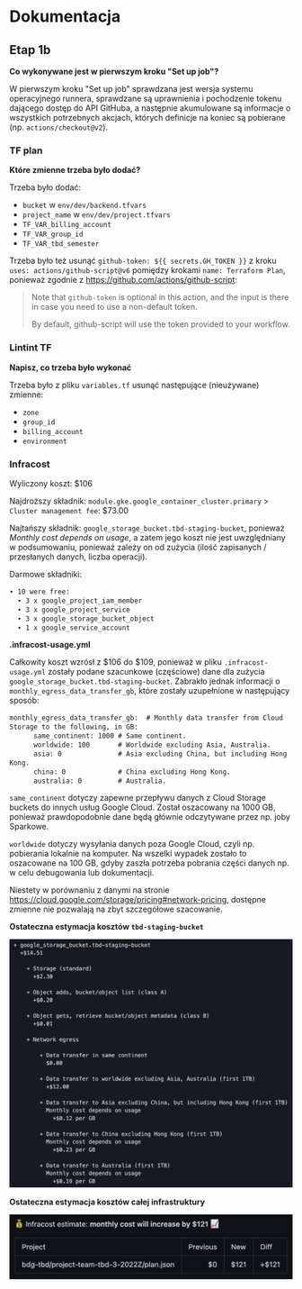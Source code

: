 # Dokumentacja

## Etap 1b

**Co wykonywane jest w pierwszym kroku "Set up job"?**

W pierwszym kroku "Set up job" sprawdzana jest wersja systemu operacyjnego runnera, sprawdzane są uprawnienia i pochodzenie tokenu dającego dostęp do API GitHuba, a następnie akumulowane są informacje o wszystkich potrzebnych akcjach, których definicje na koniec są pobierane (np. `actions/checkout@v2`).

### TF plan

**Które zmienne trzeba było dodać?**

Trzeba było dodać:
* `bucket` w `env/dev/backend.tfvars`
* `project_name` w `env/dev/project.tfvars`
* `TF_VAR_billing_account`
* `TF_VAR_group_id`
* `TF_VAR_tbd_semester`

Trzeba było też usunąć `github-token: ${{ secrets.GH_TOKEN }}` z kroku `uses: actions/github-script@v6` pomiędzy krokami `name: Terraform Plan`, ponieważ zgodnie z https://github.com/actions/github-script:

> Note that `github-token` is optional in this action, and the input is there in case you need to use a non-default token.
> 
> By default, github-script will use the token provided to your workflow.

### Lintint TF

**Napisz, co trzeba było wykonać**

Trzeba było z pliku `variables.tf` usunąć następujące (nieużywane) zmienne:
* `zone`
* `group_id`
* `billing_account`
* `environment`

### Infracost

Wyliczony koszt: $106

Najdroższy składnik:
`module.gke.google_container_cluster.primary` > `Cluster management fee`: $73.00

Najtańszy składnik:
`google_storage_bucket.tbd-staging-bucket`, ponieważ *Monthly cost depends on usage*, a zatem jego koszt nie jest uwzględniany w podsumowaniu, ponieważ zależy on od zużycia (ilość zapisanych / przesłanych danych, liczba operacji).

Darmowe składniki:
```
∙ 10 were free:
  ∙ 3 x google_project_iam_member
  ∙ 3 x google_project_service
  ∙ 3 x google_storage_bucket_object
  ∙ 1 x google_service_account
```

**.infracost-usage.yml**

Całkowity koszt wzrósł z $106 do $109, ponieważ w pliku `.infracost-usage.yml` zostały podane szacunkowe (częściowe) dane dla zużycia `google_storage_bucket.tbd-staging-bucket`. Zabrakło jednak informacji o `monthly_egress_data_transfer_gb`, które zostały uzupełnione w następujący sposób:

```
monthly_egress_data_transfer_gb:  # Monthly data transfer from Cloud Storage to the following, in GB:
      same_continent: 1000 # Same continent.
      worldwide: 100       # Worldwide excluding Asia, Australia.
      asia: 0              # Asia excluding China, but including Hong Kong.
      china: 0             # China excluding Hong Kong.
      australia: 0         # Australia.
```

`same_continent` dotyczy zapewne przepływu danych z Cloud Storage buckets do innych usług Google Cloud. Został oszacowany na 1000 GB, ponieważ prawdopodobnie dane będą głównie odczytywane przez np. joby Sparkowe.

`worldwide` dotyczy wysyłania danych poza Google Cloud, czyli np. pobierania lokalnie na komputer. Na wszelki wypadek zostało to oszacowane na 100 GB, gdyby zaszła potrzeba pobrania części danych np. w celu debugowania lub dokumentacji.

Niestety w porównaniu z danymi na stronie https://cloud.google.com/storage/pricing#network-pricing, dostępne zmienne nie pozwalają na zbyt szczegółowe szacowanie.

**Ostateczna estymacja kosztów `tbd-staging-bucket`**

![img.png](doc/phase1b_figures/bucket-cost.png)

**Ostateczna estymacja kosztów całej infrastruktury**

![img.png](doc/phase1b_figures/infra-cost.png)


